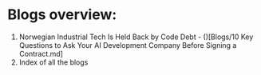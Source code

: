 # Blogs overview: 

1. Norwegian Industrial Tech Is Held Back by Code Debt - ()[Blogs/10 Key Questions to Ask Your AI Development Company Before Signing a Contract.md]
2. Index of all the blogs 

